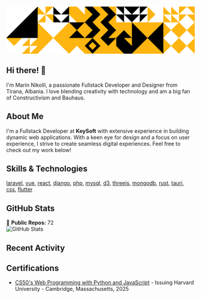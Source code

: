 ![Random Image](assets/1.png)
## Hi there! 👋

I'm Marin Nikolli, a passionate Fullstack Developer and Designer from Tirana, Albania. I love blending creativity with technology and am a big fan of Constructivism and Bauhaus.

## About Me

I'm a Fullstack Developer at **KeySoft** with extensive experience in building dynamic web applications. With a keen eye for design and a focus on user experience, I strive to create seamless digital experiences. Feel free to check out my work below!

## Skills & Technologies

[laravel](https://laravel.com/), [vue](https://vuejs.org/), [react](https://react.dev/), [django](https://www.djangoproject.com/), [php](https://www.php.net/), [mysql](https://www.mysql.com/), [d3](https://d3js.org/), [threejs](https://threejs.org/), [mongodb](https://www.mongodb.com/?msockid=18f41f88c021681c2a650aaac1546995), [rust](https://www.rust-lang.org/), [tauri](https://tauri.app/), [css](https://css3.com/), [flutter](https://flutter.dev/)

## GitHub Stats

🌟 **Public Repos:** 72  
![GitHub Stats](https://github-readme-stats.vercel.app/api?username=sibalonat&show_icons=true&theme=radical&hide=stars&count_private=true)

## Recent Activity


## Certifications

- [CS50's Web Programming with
Python and JavaScript](https://certificates.cs50.io/faf4470c-c773-489d-bc3e-b0086a8a5404.pdf?size=letter) - Issuing Harvard University - Cambridge, Massachusetts, 2025
